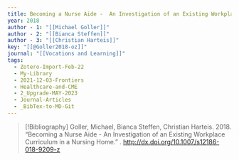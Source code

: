 ```yaml
---
title: Becoming a Nurse Aide -  An Investigation of an Existing Workplace Curriculum in a Nursing Home
year: 2018
author - 1: "[[Michael Goller]]"
author - 2: "[[Bianca Steffen]]"
author - 3: "[[Christian Harteis]]"
key: "[[@Goller2018-oz]]"
journal: "[[Vocations and Learning]]"
tags:
  - Zotero-Import-Feb-22
  - My-Library
  - 2021-12-03-Frontiers
  - Healthcare-and-CME
  - 2_Upgrade-MAY-2023
  - Journal-Articles
  - _BibTex-to-MD-Git
---
```


> [!Bibliography]
> Goller, Michael, Bianca Steffen, Christian Harteis. 2018. “Becoming a Nurse Aide -  An Investigation of an Existing Workplace Curriculum in a Nursing Home.” . http://dx.doi.org/10.1007/s12186-018-9209-z